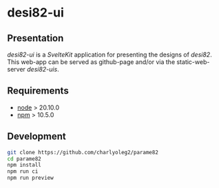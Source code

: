 desi82-ui
=========


Presentation
------------

*desi82-ui* is a *SvelteKit* application for presenting the designs of *desi82*.
This web-app can be served as github-page and/or via the static-web-server *desi82-uis*.


Requirements
------------

- [node](https://nodejs.org) > 20.10.0
- [npm](https://docs.npmjs.com/cli) > 10.5.0


Development
-----------

```bash
git clone https://github.com/charlyoleg2/parame82
cd parame82
npm install
npm run ci
npm run preview
```

